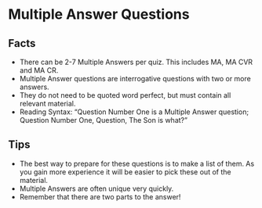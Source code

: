 # Multiple Answer Questions

## Facts

- There can be 2-7 Multiple Answers per quiz. This includes MA, MA CVR and MA CR.
- Multiple Answer questions are interrogative questions with two or more answers.
- They do not need to be quoted word perfect, but must contain all relevant material.
- Reading Syntax: “Question Number One is a Multiple Answer question; Question Number One, Question, The Son is what?”

## Tips

- The best way to prepare for these questions is to make a list of them. As you gain more experience it will be easier to pick these out of the material.
- Multiple Answers are often unique very quickly.
- Remember that there are two parts to the answer!
